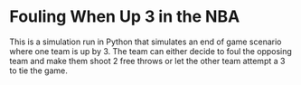 # Fouling When Up 3 in the NBA
This is a simulation run in Python that simulates an end of game scenario where one team is up by 3. The team can either decide 
to foul the opposing team and make them shoot 2 free throws or let the other team attempt a 3 to tie the game. 
